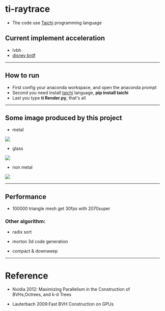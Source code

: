 # ti-raytrace

- The code use [Taichi](https://github.com/taichi-dev/taichi) programming language

## Current implement acceleration
- lvbh
- [disney brdf](https://github.com/wdas/brdf)

---

## How to run 
* First config your anaconda workspace, and open the anaconda prompt
* Second you need install [taichi](https://github.com/taichi-dev/taichi) language, **pip install taichi**
* Last you type **ti Render.py**, that's all

---

## Some image produced by this project

- metal

<img src="image/metal.png"/>

- glass

<img src="image/glass.png"/>

- non metal

<img src="image/non-metal.png"/>


---

## Performance

- 100000 triangle mesh get 30fps with 2070super


###  Other algorithm:

- radix sort

- morton 3d code generation

- compact & downweep

---
# Reference

- Nvidia 2012: Maximizing Parallelism in the Construction of BVHs,Octrees, and k-d Trees

- Lauterbach 2009:Fast BVH Construction on GPUs
